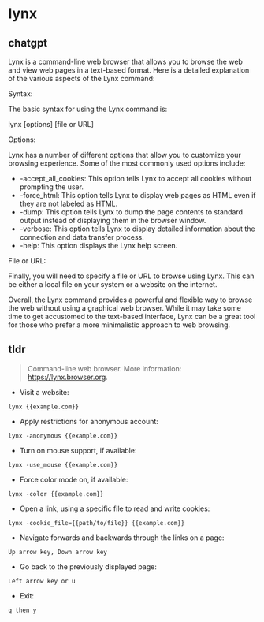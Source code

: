 # lynx 
## chatgpt 
Lynx is a command-line web browser that allows you to browse the web and view web pages in a text-based format. Here is a detailed explanation of the various aspects of the Lynx command:

Syntax: 

The basic syntax for using the Lynx command is:

lynx [options] [file or URL]

Options:

Lynx has a number of different options that allow you to customize your browsing experience. Some of the most commonly used options include:

- -accept_all_cookies: This option tells Lynx to accept all cookies without prompting the user.
- -force_html: This option tells Lynx to display web pages as HTML even if they are not labeled as HTML.
- -dump: This option tells Lynx to dump the page contents to standard output instead of displaying them in the browser window.
- -verbose: This option tells Lynx to display detailed information about the connection and data transfer process.
- -help: This option displays the Lynx help screen.

File or URL:

Finally, you will need to specify a file or URL to browse using Lynx. This can be either a local file on your system or a website on the internet.

Overall, the Lynx command provides a powerful and flexible way to browse the web without using a graphical web browser. While it may take some time to get accustomed to the text-based interface, Lynx can be a great tool for those who prefer a more minimalistic approach to web browsing. 

## tldr 
 
> Command-line web browser.
> More information: <https://lynx.browser.org>.

- Visit a website:

`lynx {{example.com}}`

- Apply restrictions for anonymous account:

`lynx -anonymous {{example.com}}`

- Turn on mouse support, if available:

`lynx -use_mouse {{example.com}}`

- Force color mode on, if available:

`lynx -color {{example.com}}`

- Open a link, using a specific file to read and write cookies:

`lynx -cookie_file={{path/to/file}} {{example.com}}`

- Navigate forwards and backwards through the links on a page:

`Up arrow key, Down arrow key`

- Go back to the previously displayed page:

`Left arrow key or u`

- Exit:

`q then y`
